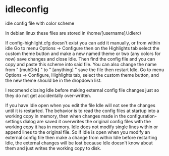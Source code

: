 # idleconfig
idle config file with color scheme

In debian linux these files are stored in /home/[username]/.idlerc/ 

If config-highlight.cfg doesn't exist you can add it manually, or from within idle Go to menu Options -> Configure then on the Highlights tab select the custom theme button and make a new named theme or two (any colors for now) save changes and close Idle. Then find the config file and you can copy and paste this scheme into said file. You can also change the name from " [muhDrk] " to " [anything] " save the file then restart Idle. Go to menu Options -> Configure, Highlights tab, select the custom theme button, and the new theme should be in the dropdown list. 

I recomend closing Idle before making external config file changes just so they do not get accidentally over-written.  

If you have Idle open when you edit the file Idle will not see the changes until it is restarted. The behavior is to read the config files at startup into a working copy in memory, then when changes made in the configuration-settings dialog are saved it overwrites the original config files with the working copy it has in memory. Idle does not modify single lines within or append lines to the original file. So if Idle is open when you modify an external config file then make a change from within Idle before restarting Idle, the external changes will be lost because Idle doesn't know about them and just writes the working copy to disk.
